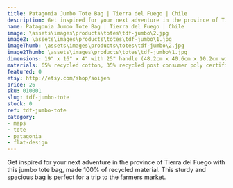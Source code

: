 ```yaml
---
title: Patagonia Jumbo Tote Bag | Tierra del Fuego | Chile
description: Get inspired for your next adventure in the province of Tierra del Fuego with this jumbo tote bag, made 100% of recycled material.
name: Patagonia Jumbo Tote Bag | Tierra del Fuego | Chile
image: \assets\images\products\totes\tdf-jumbo\2.jpg
image2: \assets\images\products\totes\tdf-jumbo\1.jpg
imageThumb: \assets\images\products\totes\tdf-jumbo\2.jpg
image2Thumb: \assets\images\products\totes\tdf-jumbo\1.jpg
dimensions: 19" x 16" x 4" with 25" handle (48.2cm x 40.6cm x 10.2cm with 63.5cm handle)
materials: 65% recycled cotton, 35% recycled post consumer poly certified
featured: 0
etsy: http://etsy.com/shop/soijen
price: 26
sku: 010001
slug: tdf-jumbo-tote
stock: 0
ref: tdf-jumbo-tote
category:
- maps
- tote
- patagonia
- flat-design
---
```

Get inspired for your next adventure in the province of Tierra del Fuego with this jumbo tote bag, made 100% of recycled material. This sturdy and spacious bag is perfect for a trip to the farmers market.
